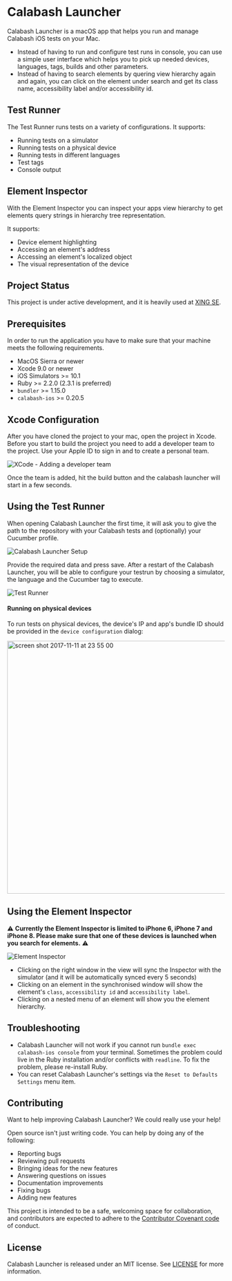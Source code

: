 # Calabash Launcher

Calabash Launcher is a macOS app that helps you run and manage Calabash iOS tests on your Mac.
- Instead of having to run and configure test runs in console, you can use a simple user interface which helps you to pick up needed devices, languages, tags, builds and other parameters.
- Instead of having to search elements by quering view hierarchy again and again, you can click on the element under search and get its class name, accessibility label and/or accessibility id.

## Test Runner

The Test Runner runs tests on a variety of configurations. It supports:

- Running tests on a simulator
- Running tests on a physical device
- Running tests in different languages
- Test tags
- Console output

## Element Inspector

With the Element Inspector you can inspect your apps view hierarchy to get elements query strings in hierarchy tree representation.

It supports:

- Device element highlighting
- Accessing an element's address
- Accessing an element's localized object
- The visual representation of the device

## Project Status

This project is under active development, and it is heavily used at [XING SE](https://xing.com).

## Prerequisites
In order to run the application you have to make sure that your machine meets the following requirements.

- MacOS Sierra or newer
- Xcode 9.0 or newer
- iOS Simulators >= 10.1
- Ruby >= 2.2.0 (2.3.1 is preferred)
- `bundler` >= 1.15.0
- `calabash-ios` >= 0.20.5

## Xcode Configuration

After you have cloned the project to your mac, open the project in Xcode. Before you start to build the project you need to add a developer team to the project. Use your Apple ID to sign in and to create a personal team.

![XCode - Adding a developer team](https://user-images.githubusercontent.com/4619244/32549703-b6356bfc-c48a-11e7-92f0-1e24a985f0dd.png)

Once the team is added, hit the build button and the calabash launcher will start in a few seconds.

## Using the Test Runner

When opening Calabash Launcher the first time, it will ask you to give the path to the repository with your Calabash tests and (optionally) your Cucumber profile.

![Calabash Launcher Setup](https://user-images.githubusercontent.com/18147900/32609402-e9b05aa2-c55f-11e7-99d6-c2c1b5b8195d.png)

Provide the required data and press save. After a restart of the Calabash Launcher, you will be able to configure your testrun by choosing a simulator, the language and the Cucumber tag to execute.

![Test Runner](https://user-images.githubusercontent.com/18147900/32609542-4f0c18aa-c560-11e7-9663-d44e1c759187.png)
#### Running on physical devices

To run tests on physical devices, the device's IP and app's bundle ID should be provided in the `device configuration` dialog:

<img width="586" alt="screen shot 2017-11-11 at 23 55 00" src="https://user-images.githubusercontent.com/18147900/32694248-d8c2d7c8-c73b-11e7-8803-81590d61fbf9.png">


## Using the Element Inspector

⚠️ **Currently the Element Inspector is limited to iPhone 6, iPhone 7 and iPhone 8. Please make sure that one of these devices is launched when you search for elements.** ⚠️

![Element Inspector](https://user-images.githubusercontent.com/18147900/32503133-c04ee05e-c3dc-11e7-8394-3c0eb5b0105b.gif)

- Clicking on the right window in the view will sync the Inspector with the simulator (and it will be automatically synced every 5 seconds)
- Clicking on an element in the synchronised window will show the element's `class`, `accessibility id` and `accessibility label`.
- Clicking on a nested menu of an element will show you the element hierarchy.

## Troubleshooting

- Calabash Launcher will not work if you cannot run `bundle exec calabash-ios console` from your terminal.
Sometimes the problem could live in the Ruby installation and/or conflicts with `readline`. To fix the problem, please re-install Ruby.
- You can reset Calabash Launcher's settings via the `Reset to Defaults Settings` menu item.

## Contributing
Want to help improving Calabash Launcher? We could really use your help!

Open source isn't just writing code. You can help by doing any of the following:

- Reporting bugs
- Reviewing pull requests
- Bringing ideas for the new features
- Answering questions on issues
- Documentation improvements
- Fixing bugs
- Adding new features

This project is intended to be a safe, welcoming space for collaboration, and contributors are expected to adhere to the [Contributor Covenant code](http://contributor-covenant.org/) of conduct.

## License

Calabash Launcher is released under an MIT license. See [LICENSE](LICENSE) for more information.
